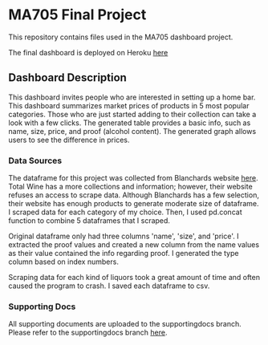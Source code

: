 # MA705 Final Project

This repository contains files used in the MA705 dashboard project.

The final dashboard is deployed on Heroku [here](https://takutakuo.herokuapp.com)

## Dashboard Description

This dashboard invites people who are interested in setting up a home bar. This dashboard summarizes market prices of products in 5 most popular categories. Those who are just started adding to their collection can take a look with a few clicks. The generated table provides a basic info, such as name, size, price, and proof (alcohol content). The generated graph allows users to see the difference in prices.

### Data Sources

The dataframe for this project was collected from Blanchards website [here](https://blanchards.net). Total Wine has a more collections and information; however, their website refuses an access to scrape data. Although Blanchards has a few selection, their website has enough products to generate moderate size of dataframe. I scraped data for each category of my choice. Then, I used pd.concat function to combine 5 dataframes that I scraped. 

Original dataframe only had three columns 'name', 'size', and 'price'. I extracted the proof values and created a new column from the name values as their value contained the info regarding proof. I generated the type column based on index numbers. 

Scraping data for each kind of liquors took a great amount of time and often caused the program to crash. I saved each dataframe to csv. 


### Supporting Docs

All supporting documents are uploaded to the supportingdocs branch. Please refer to the supportingdocs branch [here](https://github.com/jihoonlee-bentley/finalproject/tree/jihoonlee-bentley-supportingdocs).

